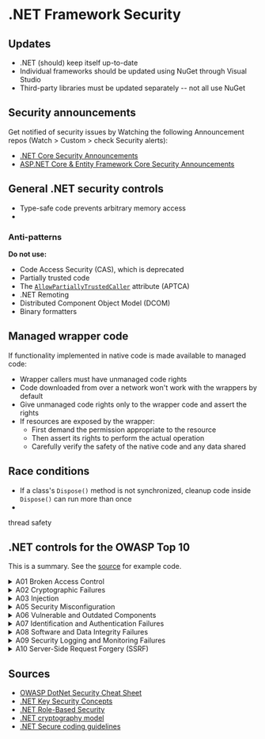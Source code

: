 # .NET Framework Security

## Updates

* .NET (should) keep itself up-to-date
* Individual frameworks should be updated using NuGet through Visual Studio
* Third-party libraries must be updated separately -- not all use NuGet

## Security announcements

Get notified of security issues by Watching the following Announcement repos (Watch > Custom > check Security alerts):

* [.NET Core Security Announcements](https://github.com/dotnet/announcements)
* [ASP.NET Core & Entity Framework Core Security Announcements](https://github.com/aspnet/Announcements)

## General .NET security controls

* Type-safe code prevents arbitrary memory access
* 

### Anti-patterns

**Do not use:**
* Code Access Security (CAS), which is deprecated
* Partially trusted code
* The [```AllowPartiallyTrustedCaller```](https://learn.microsoft.com/en-us/dotnet/api/system.security.allowpartiallytrustedcallersattribute) attribute (APTCA)
* .NET Remoting
* Distributed Component Object Model (DCOM)
* Binary formatters

## Managed wrapper code

If functionality implemented in native code is made available to managed code:

* Wrapper callers must have unmanaged code rights
* Code downloaded from over a network won't work with the wrappers by default
* Give unmanaged code rights only to the wrapper code and assert the rights
* If resources are exposed by the wrapper:
  * First demand the permission appropriate to the resource
  * Then assert its rights to perform the actual operation
  * Carefully verify the safety of the native code and any data shared

## Race conditions

* If a class's ```Dispose()``` method is not synchronized, cleanup code inside ```Dispose()``` can run more than once
* 

thread safety



## .NET controls for the OWASP Top 10

This is a summary. See the [source](https://cheatsheetseries.owasp.org/cheatsheets/DotNet_Security_Cheat_Sheet.html) for example code.

<details>
  <summary> A01 Broken Access Control </summary>

* Set the ```CookieHttpOnly``` flag to protect cookies from client-side scripts
* Set ```ExpireTimeSpan``` to a reasonable session timeout (check for company policy value)
* Set ```SlidingExpiration``` to ```false```
* Set the ```requireSSL``` flag in the config transforms to only send encrypted cookies
* Throttle requests using ```AllowXRequestsEveryXSecondsAttribute``` to thwart brute force attacks during these procdedures:
  * User registration
  * Logon
  * Password reset
* For APIs, authorize users on all externally facing endpoints using ```[Authorize]```  or ```System.Web.Security.Roles.IsUserInRole()```
* Always ensure the logged-in user is intended to have access to a requested resource

## Anti-patterns

**Do not:**
* Write custom authentication or session management code
* Give user feedback on whether the entered username exists on Logon, Registration, or Password reset

</details>


<details>
  <summary> A02 Cryptographic Failures </summary>

## General encryption
* .NET implements many cryptographic algorithms in ```system.security.cryptography.*```:
  * Algorithm type abstract classes such as [```SymmetricAlgorithm```](https://learn.microsoft.com/en-us/dotnet/api/system.security.cryptography.symmetricalgorithm), [```AsymmetricAlgorithm```](https://learn.microsoft.com/en-us/dotnet/api/system.security.cryptography.asymmetricalgorithm), and [```HashAlgorithm```](https://learn.microsoft.com/en-us/dotnet/api/system.security.cryptography.hashalgorithm)
  * Algorithm abstract classes that inherit from type classes (e.g. [```Aes```](https://learn.microsoft.com/en-us/dotnet/api/system.security.cryptography.aes), [```RSA```](https://learn.microsoft.com/en-us/dotnet/api/system.security.cryptography.rsa), and [```ECDiffieHellman```](https://learn.microsoft.com/en-us/dotnet/api/system.security.cryptography.ecdiffiehellman))
  * Implementation classes that inherit from the above (e.g. [```AesManaged```](https://learn.microsoft.com/en-us/dotnet/api/system.security.cryptography.aesmanaged), [```RC2CryptoServiceProvider```](https://learn.microsoft.com/en-us/dotnet/api/system.security.cryptography.rc2cryptoserviceprovider), and [```ECDiffieHellmanCng```](https://learn.microsoft.com/en-us/dotnet/api/system.security.cryptography.ecdiffiehellmancng))
* Simpler (though less flexible) one-shot APIs exist starting with .NET 5:
  * Static ```HashData``` methods such as [```SHA256.HashData```](https://learn.microsoft.com/en-us/dotnet/api/system.security.cryptography.sha256.hashdata)
  * The [```RandomNumberGenerator```](https://learn.microsoft.com/en-us/dotnet/api/system.security.cryptography.randomnumbergenerator) class offers static methods for generating cryptographically random data
* Use a strong hashing algorithm such as AES-512:
  * General hashing: ```System.Security.Cryptography.SHA512```
  * Password hashing: ```Microsoft.AspNetCore.Cryptography.KeyDerivation.Pbkdf2```
* When hashing non-unique inputs such as passwords, salt the value before hashing
* Protect encryption keys more than any other asset (see the [OWASP Key Management Cheat Sheet](https://cheatsheetseries.owasp.org/cheatsheets/Key_Management_Cheat_Sheet.html#storage))
* Use TLS 1.2 or later for an entire web site (se the [OWASP Transport Layer Security Cheat Sheet](https://cheatsheetseries.owasp.org/cheatsheets/Transport_Layer_Security_Cheat_Sheet.html))
* Check a web site's configuration using [SSL Test](https://www.ssllabs.com/ssltest/) or [TestSSL](https://testssl.sh/)
* Ensure headers do not disclose information about the web app
* Make sure the application easily supports a future change of cryptographic algorithms
* Have a cryptography expert review design and code, as even the most trivial error can severely weaken encryption

## Recommended algorithms

* Data privacy
  * [Aes](https://learn.microsoft.com/en-us/dotnet/api/system.security.cryptography.aes)
* Data integrity
  * [HMACSHA256](https://learn.microsoft.com/en-us/dotnet/api/system.security.cryptography.hmacsha256)
  * [HMACSHA512](https://learn.microsoft.com/en-us/dotnet/api/system.security.cryptography.hmacsha512)
* Digital signature
  * [ECDsa](https://learn.microsoft.com/en-us/dotnet/api/system.security.cryptography.ecdsa)
  * [RSA](https://learn.microsoft.com/en-us/dotnet/api/system.security.cryptography.rsa)
* Key exchange
  * [ECDiffieHellman](https://learn.microsoft.com/en-us/dotnet/api/system.security.cryptography.randomnumbergenerator.getbytes)
  * [RSA](https://learn.microsoft.com/en-us/dotnet/api/system.security.cryptography.rsa)
* Random number generation
  * [RandomNumberGenerator.GetBytes](https://learn.microsoft.com/en-us/dotnet/api/system.security.cryptography.randomnumbergenerator.getbytes)
  * [RandomNumberGenerator.Fill](https://learn.microsoft.com/en-us/dotnet/api/system.security.cryptography.randomnumbergenerator.fill)
* Generating a key from a password
  * [Rfc2898DeriveBytes.Pbkdf2](https://learn.microsoft.com/en-us/dotnet/api/system.security.cryptography.rfc2898derivebytes.pbkdf2)

## Anti-patterns

**Do not:**
* Write custom cryptographic functions
* Write any cryptographic code if possible -- instead use pre-existing secrets management solutions. If that's not possible, use a trusted and well-tested library
* If using .NET built-ins, follow the documentation carefully (it's easy to make cryptographic errors)

## Encryption at rest (local storage)

* Use the [Windows Data Protection API (DPAPI)](https://docs.microsoft.com/en-us/dotnet/standard/security/how-to-use-data-protection) for secure local storage
* Follow the algorithm guidance in the [OWASP Cryptographic Storage Cheat Sheet](https://cheatsheetseries.owasp.org/cheatsheets/Cryptographic_Storage_Cheat_Sheet.html#algorithms)

</details>

<details>
  <summary> A03 Injection </summary>

## SQL Injection

* Use an object relational mapper (ORM) or stored procedures
* Use parameterized queries where a direct SQL query must be used
* See the [OWASP Query Parameterization Cheat Sheet](https://cheatsheetseries.owasp.org/cheatsheets/Query_Parameterization_Cheat_Sheet.html)
* Practice Least Privilege: connect to the database using an account with the smallest set of permissions required to do its job

## Anti-patterns

**Do not:**
* Concatenate strings anywhere and execute them against the database (known as dynamic SQL)
* It is possible to accidentally write dynamic SQL with ORMs or stored procedures, so check everything
* Connect to the database using the database administrator account

## OS Injection

* Use ```System.Diagnostics.Process.Start``` to call underlying OS functions
* See the [OWASP OS Command Injection Defense Cheat Sheet](https://cheatsheetseries.owasp.org/cheatsheets/OS_Command_Injection_Defense_Cheat_Sheet.html)
* Use allowlist validation on all user-controlled input to prevent improperly formed data from entering the system (see the [OWASP Input Validation Cheat Sheet](https://cheatsheetseries.owasp.org/cheatsheets/Input_Validation_Cheat_Sheet.html))
* Try to accept only simple alphanumeric characters as user input
* Look at alternatives to passing raw untrusted values via command-line parameters (e.g. encoding using Base64 and decoding in the receiving application)

## Anti-patterns

**Do not:**
* Assume sanitizing special characters without actually removing them is sufficient; combinations of ```\```, ```'```, and ```@``` may have an unexpected impact on sanitization
* Rely on methods without a security guarantee (e.g. ``` ProcessStartInfo.ArgumentList``` warns that it is not safe for untrusted input)

## LDAP injection

* Some characters used in Distinguished Names must be escaped with the backslash
* See the [OWASP LDAP Injection Prevention Cheat Sheet](https://cheatsheetseries.owasp.org/cheatsheets/LDAP_Injection_Prevention_Cheat_Sheet.html)

</details>


<details>
  <summary> A05 Security Misconfiguration </summary>

## Debug and stack traces

* Turn off debug and traces in production using web.config transforms
* Redirect requests made over HTTP to HTTPS

## Anti-patterns

**Do not:**
* Use default passwords

## Cross-Site Request Forgery (CSRF)

See the [OWASP Cross-Site Request Forgery Prevention Cheat Sheet](https://cheatsheetseries.owasp.org/cheatsheets/Cross-Site_Request_Forgery_Prevention_Cheat_Sheet.html)

### For .NET Framework:
* Send the anti-forgery token with every POST/PUT request
* Then validate the token at the controller level ( or method level if necessary)
* Remove the token completely to invalidate on logout

### For .NET Core 2.0 or later:
* Automatically generate and verify the antiforgery token (see [Microsoft's instructions](https://docs.microsoft.com/en-us/aspnet/core/security/anti-request-forgery?view=aspnetcore-7.0#aspnet-core-antiforgery-configuration))

### For .NET Core/Framework with AJAX:
* Attach the anti-forgery token to AJAX requests

## Anti-patterns

**Do not:**
* Send sensitive data without validating Anti-Forgery-Tokens

</details>


<details>
  <summary> A06 Vulnerable and Outdated Components </summary>

* Keep the .NET Framework updated with the latest patches
* Keep NuGet packages used updated
* Use a Software Composition Analysis tool in the CI/CD pipeline (e.g.  [OWASP Dependency Check](https://owasp.org/www-project-dependency-check)

</details>

<details>
  <summary> A07 Identification and Authentication Failures </summary>

* Use [ASP.NET Core Identity](https://docs.microsoft.com/en-us/aspnet/core/security/authentication/identity?view=aspnetcore-2.2&), which is well configured by default
* Use secure salted password hashes
* Set a secure password policy 
* Set a secure cookie policy (e.g. ```HttpOnly```, expiration)
* Use ```WindowsPrincipal.IsInRole()``` to authenticate a user for specific roles
* For role-based authentication (RBAC), use the ```System.Security.Permissions.PrincipalPermission``` class to perform authorization in a similar way to code access checks

</details>

<details>
  <summary> A08 Software and Data Integrity Failures </summary>

* Digitally sign assemblies and executable files
* Use Nuget package signing
* Review code and configuration changes to avoid malicious code or dependencies being introduced
* Perform integrity checks or validate digital signatures on serialized objects received from the network
* Use .NET in-box serializers that can handle untrusted data safely, e.g.:
  * ```XmlSerializer``` and ```DataContractSerializer``` to serialize object graphs into and from XML (***not*** ```NetDataContractSerializer```)
  * ```BinaryReader``` and ```BinaryWriter``` for XML and JSON
  * ```System.Text.Json``` APIs to serialize object graphs into JSON

## Anti-patterns

**Do not:**
* Send unsigned or unencrypted serialized objects over the network
* Use the ```BinaryFormatter``` type for data processing

</details>

<details>
  <summary> A09 Security Logging and Monitoring Failures </summary>

* Log all login, access control, and server-side input validation failures with sufficient user context to identify suspicious or malicious accounts
* Establish effective monitoring and alerting
* Log the stack trace, error message, and user ID that caused the error
* See the [OWASP Logging Cheat Sheet](https://cheatsheetseries.owasp.org/cheatsheets/Logging_Cheat_Sheet.html)
* Use [Application Insights](https://docs.microsoft.com/en-us/azure/azure-monitor/app/asp-net-core) to add monitoring capabilities

## Anti-patterns

**Do not:**

* Log sensitive data (e.g. passwords)
* Log generic error messages (e.g. ```Log.Error("Error was thrown");```)

</details>

<details>
  <summary> A10 Server-Side Request Forgery (SSRF) </summary>

* Validate and sanitize all user-controlled input before using it in a request
* Use an allowlist of allowed protocols and domains
* Use ```IPAddress.TryParse()``` and ```Uri.CheckHostName()``` to check IP addresses and domain names
* See the [OWASP Server-Side Request Forgery Prevention Cheat Sheet](https://cheatsheetseries.owasp.org/cheatsheets/Server_Side_Request_Forgery_Prevention_Cheat_Sheet.html)


## Anti-patterns

**Do not:**

* Follow HTTP redirects
* Forward raw HTTP responses to the user


</details>



## Sources

* [OWASP DotNet Security Cheat Sheet](https://cheatsheetseries.owasp.org/cheatsheets/DotNet_Security_Cheat_Sheet.html)
* [.NET Key Security Concepts](https://learn.microsoft.com/en-us/dotnet/standard/security/key-security-concepts)
* [.NET Role-Based Security](https://learn.microsoft.com/en-us/dotnet/standard/security/role-based-security)
* [.NET cryptography model](https://learn.microsoft.com/en-us/dotnet/standard/security/cryptography-model)
* [.NET Secure coding guidelines](https://learn.microsoft.com/en-us/dotnet/standard/security/secure-coding-guidelines)
